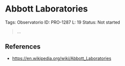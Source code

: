 # Abbott Laboratories

Tags: Observatorio
ID: PRO-1287
L: 19
Status: Not started

> …
> 

## References

- https://en.wikipedia.org/wiki/Abbott_Laboratories
